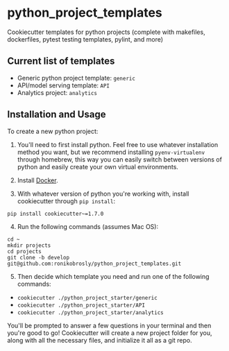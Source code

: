 # python_project_templates

Cookiecutter templates for python projects (complete with makefiles, dockerfiles, pytest testing templates, pylint, and more)



## Current list of templates

* Generic python project template: `generic`
* API/model serving template: `API`
* Analytics project: `analytics`


## Installation and Usage

To create a new python project:

1) You'll need to first install python. Feel free to use whatever installation method you want, but we recommend installing `pyenv-virtualenv` through homebrew, this way you can easily switch between versions of python and easily create your own virtual environments.

2) Install [Docker](https://www.docker.com/products/docker-desktop).

3) With whatever version of python you're working with, install cookiecutter through `pip install`:

```
pip install cookiecutter~=1.7.0
```

4) Run the following commands (assumes Mac OS):

```
cd ~
mkdir projects
cd projects
git clone -b develop git@github.com:ronikobrosly/python_project_templates.git
```

5) Then decide which template you need and run one of the following commands:

* `cookiecutter ./python_project_starter/generic`
* `cookiecutter ./python_project_starter/API`
* `cookiecutter ./python_project_starter/analytics`

You'll be prompted to answer a few questions in your terminal and then you're good to go! Cookiecutter will create a new project folder for you,
along with all the necessary files, and initialize it all as a git repo.
